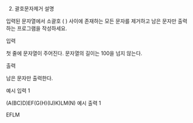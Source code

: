 
2. 괄호문자제거
   설명

입력된 문자열에서 소괄호 ( ) 사이에 존재하는 모든 문자를 제거하고 남은 문자만 출력하는 프로그램을 작성하세요.


입력

첫 줄에 문자열이 주어진다. 문자열의 길이는 100을 넘지 않는다.


출력

남은 문자만 출력한다.


예시 입력 1

(A(BC)D)EF(G(H)(IJ)K)LM(N)
예시 출력 1

EFLM